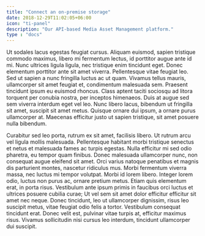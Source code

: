 ```yaml
---
title: "Connect an on-premise storage"
date: 2018-12-29T11:02:05+06:00
icon: "ti-panel"
description: "Our API-based Media Asset Management platform."
type : "docs"
---
```


Ut sodales lacus egestas feugiat cursus. Aliquam euismod, sapien tristique commodo maximus, libero mi fermentum lectus, id porttitor augue ante id mi. Nunc ultrices ligula ligula, nec tristique enim tincidunt eget. Donec elementum porttitor ante sit amet viverra. Pellentesque vitae feugiat leo. Sed ut sapien a nunc fringilla luctus ac ut quam. Vivamus tellus mauris, ullamcorper sit amet feugiat et, condimentum malesuada sem. Praesent tincidunt ipsum eu euismod rhoncus. Class aptent taciti sociosqu ad litora torquent per conubia nostra, per inceptos himenaeos. Duis at augue sed sem viverra interdum eget vel leo. Nunc libero lacus, bibendum ut fringilla sit amet, suscipit sit amet metus. Quisque ornare dui ipsum, a ornare purus ullamcorper at. Maecenas efficitur justo ut sapien tristique, sit amet posuere nulla bibendum.

Curabitur sed leo porta, rutrum ex sit amet, facilisis libero. Ut rutrum arcu vel ligula mollis malesuada. Pellentesque habitant morbi tristique senectus et netus et malesuada fames ac turpis egestas. Nulla efficitur mi sed odio pharetra, eu tempor quam finibus. Donec malesuada ullamcorper nunc, non consequat augue eleifend sit amet. Orci varius natoque penatibus et magnis dis parturient montes, nascetur ridiculus mus. Morbi fermentum viverra massa, nec luctus mi tempor volutpat. Morbi id lorem libero. Integer lorem odio, luctus non purus ac, ornare pretium metus. Etiam quis elementum erat, in porta risus. Vestibulum ante ipsum primis in faucibus orci luctus et ultrices posuere cubilia curae; Ut vel sem sit amet dolor efficitur efficitur sit amet nec neque. Donec tincidunt, leo ut ullamcorper dignissim, risus leo suscipit metus, vitae feugiat odio felis a tortor. Vestibulum consequat tincidunt erat. Donec velit est, pulvinar vitae turpis at, efficitur maximus risus. Vivamus sollicitudin nisi cursus leo interdum, tincidunt ullamcorper dui suscipit.